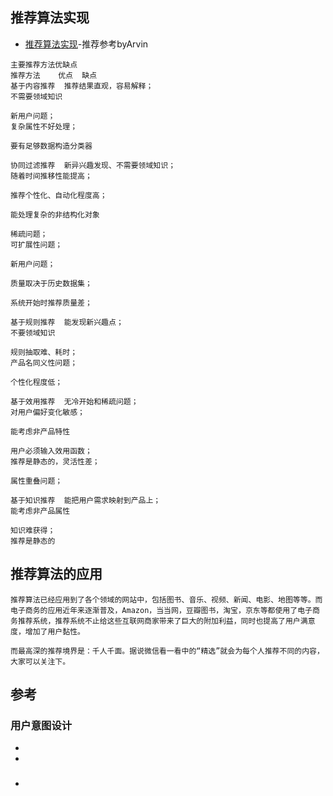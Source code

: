 ## 推荐算法实现
- [推荐算法实现](https://blog.csdn.net/m0_37609579/article/details/101372719)-推荐参考byArvin
```
主要推荐方法优缺点
推荐方法	优点	缺点
基于内容推荐	推荐结果直观，容易解释；
不需要领域知识

新用户问题；
复杂属性不好处理；

要有足够数据构造分类器

协同过滤推荐	新异兴趣发现、不需要领域知识；
随着时间推移性能提高；

推荐个性化、自动化程度高；

能处理复杂的非结构化对象

稀疏问题；
可扩展性问题；

新用户问题；

质量取决于历史数据集；

系统开始时推荐质量差；

基于规则推荐	能发现新兴趣点；
不要领域知识

规则抽取难、耗时；
产品名同义性问题；

个性化程度低；

基于效用推荐	无冷开始和稀疏问题；
对用户偏好变化敏感；

能考虑非产品特性

用户必须输入效用函数；
推荐是静态的，灵活性差；

属性重叠问题；

基于知识推荐	能把用户需求映射到产品上；
能考虑非产品属性

知识难获得；
推荐是静态的
```
## 推荐算法的应用
```
推荐算法已经应用到了各个领域的网站中，包括图书、音乐、视频、新闻、电影、地图等等。而电子商务的应用近年来逐渐普及，Amazon，当当网，豆瓣图书，淘宝，京东等都使用了电子商务推荐系统，推荐系统不止给这些互联网商家带来了巨大的附加利益，同时也提高了用户满意度，增加了用户黏性。

而最高深的推荐境界是：千人千面。据说微信看一看中的“精选”就会为每个人推荐不同的内容，大家可以关注下。

```

## 参考
### 用户意图设计
- []()
- []()
### 
- []()